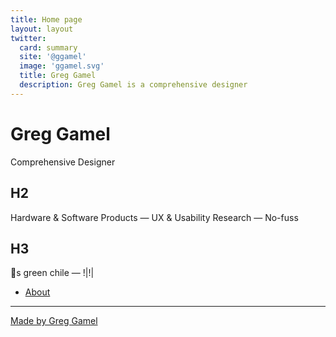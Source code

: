 ```yaml
---
title: Home page
layout: layout
twitter:
  card: summary
  site: '@ggamel'
  image: 'ggamel.svg'
  title: Greg Gamel
  description: Greg Gamel is a comprehensive designer
---
```


# Greg Gamel

Comprehensive Designer

## H2

Hardware & Software Products  —  UX & Usability Research  —  No-fuss

## H3

💚s green chile  —  !|!|

- [About](about)

---

[Made by Greg Gamel](https://greg.is/)
